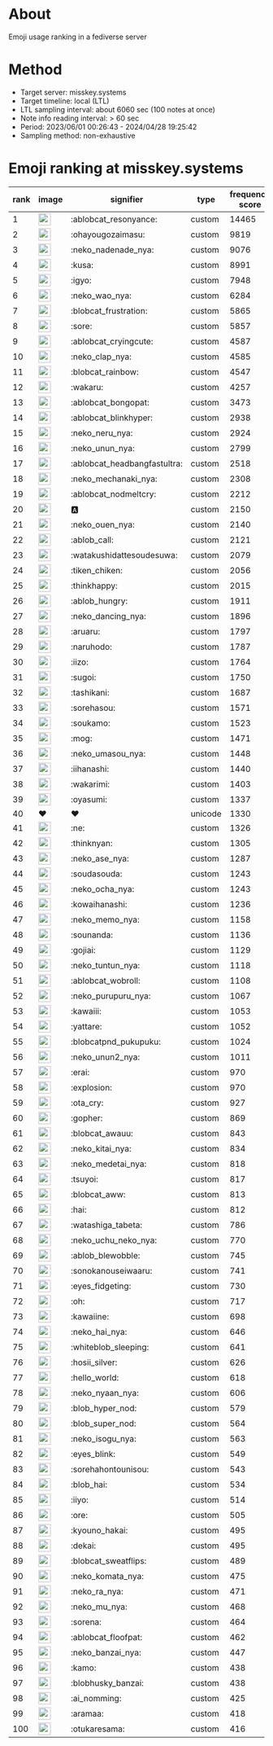 # About
Emoji usage ranking in a fediverse server

# Method
- Target server: misskey.systems
- Target timeline: local (LTL)
- LTL sampling interval: about 6060 sec (100 notes at once)
- Note info reading interval: > 60 sec
- Period: 2023/06/01 00:26:43 - 2024/04/28 19:25:42 
- Sampling method: non-exhaustive

# Emoji ranking at misskey.systems

|rank|image|signifier|type|frequency score|
|----|----|----|----|----|
|1|<img height="24" src="https://misskey.systems/emoji/ablobcat_resonyance.webp">|:ablobcat_resonyance:|custom|14465|
|2|<img height="24" src="https://misskey.systems/emoji/ohayougozaimasu.webp">|:ohayougozaimasu:|custom|9819|
|3|<img height="24" src="https://misskey.systems/emoji/neko_nadenade_nya.webp">|:neko_nadenade_nya:|custom|9076|
|4|<img height="24" src="https://misskey.systems/emoji/kusa.webp">|:kusa:|custom|8991|
|5|<img height="24" src="https://misskey.systems/emoji/igyo.webp">|:igyo:|custom|7948|
|6|<img height="24" src="https://misskey.systems/emoji/neko_wao_nya.webp">|:neko_wao_nya:|custom|6284|
|7|<img height="24" src="https://misskey.systems/emoji/blobcat_frustration.webp">|:blobcat_frustration:|custom|5865|
|8|<img height="24" src="https://misskey.systems/emoji/sore.webp">|:sore:|custom|5857|
|9|<img height="24" src="https://misskey.systems/emoji/ablobcat_cryingcute.webp">|:ablobcat_cryingcute:|custom|4587|
|10|<img height="24" src="https://misskey.systems/emoji/neko_clap_nya.webp">|:neko_clap_nya:|custom|4585|
|11|<img height="24" src="https://misskey.systems/emoji/blobcat_rainbow.webp">|:blobcat_rainbow:|custom|4547|
|12|<img height="24" src="https://misskey.systems/emoji/wakaru.webp">|:wakaru:|custom|4257|
|13|<img height="24" src="https://misskey.systems/emoji/ablobcat_bongopat.webp">|:ablobcat_bongopat:|custom|3473|
|14|<img height="24" src="https://misskey.systems/emoji/ablobcat_blinkhyper.webp">|:ablobcat_blinkhyper:|custom|2938|
|15|<img height="24" src="https://misskey.systems/emoji/neko_neru_nya.webp">|:neko_neru_nya:|custom|2924|
|16|<img height="24" src="https://misskey.systems/emoji/neko_unun_nya.webp">|:neko_unun_nya:|custom|2799|
|17|<img height="24" src="https://misskey.systems/emoji/ablobcat_headbangfastultra.webp">|:ablobcat_headbangfastultra:|custom|2518|
|18|<img height="24" src="https://misskey.systems/emoji/neko_mechanaki_nya.webp">|:neko_mechanaki_nya:|custom|2308|
|19|<img height="24" src="https://misskey.systems/emoji/ablobcat_nodmeltcry.webp">|:ablobcat_nodmeltcry:|custom|2212|
|20|<img height="24" src="https://misskey.systems/emoji/a.webp">|:a:|custom|2150|
|21|<img height="24" src="https://misskey.systems/emoji/neko_ouen_nya.webp">|:neko_ouen_nya:|custom|2140|
|22|<img height="24" src="https://misskey.systems/emoji/ablob_call.webp">|:ablob_call:|custom|2121|
|23|<img height="24" src="https://misskey.systems/emoji/watakushidattesoudesuwa.webp">|:watakushidattesoudesuwa:|custom|2079|
|24|<img height="24" src="https://misskey.systems/emoji/tiken_chiken.webp">|:tiken_chiken:|custom|2056|
|25|<img height="24" src="https://misskey.systems/emoji/thinkhappy.webp">|:thinkhappy:|custom|2015|
|26|<img height="24" src="https://misskey.systems/emoji/ablob_hungry.webp">|:ablob_hungry:|custom|1911|
|27|<img height="24" src="https://misskey.systems/emoji/neko_dancing_nya.webp">|:neko_dancing_nya:|custom|1896|
|28|<img height="24" src="https://misskey.systems/emoji/aruaru.webp">|:aruaru:|custom|1797|
|29|<img height="24" src="https://misskey.systems/emoji/naruhodo.webp">|:naruhodo:|custom|1787|
|30|<img height="24" src="https://misskey.systems/emoji/iizo.webp">|:iizo:|custom|1764|
|31|<img height="24" src="https://misskey.systems/emoji/sugoi.webp">|:sugoi:|custom|1750|
|32|<img height="24" src="https://misskey.systems/emoji/tashikani.webp">|:tashikani:|custom|1687|
|33|<img height="24" src="https://misskey.systems/emoji/sorehasou.webp">|:sorehasou:|custom|1571|
|34|<img height="24" src="https://misskey.systems/emoji/soukamo.webp">|:soukamo:|custom|1523|
|35|<img height="24" src="https://misskey.systems/emoji/mog.webp">|:mog:|custom|1471|
|36|<img height="24" src="https://misskey.systems/emoji/neko_umasou_nya.webp">|:neko_umasou_nya:|custom|1448|
|37|<img height="24" src="https://misskey.systems/emoji/iihanashi.webp">|:iihanashi:|custom|1440|
|38|<img height="24" src="https://misskey.systems/emoji/wakarimi.webp">|:wakarimi:|custom|1403|
|39|<img height="24" src="https://misskey.systems/emoji/oyasumi.webp">|:oyasumi:|custom|1337|
|40|❤|❤|unicode|1330|
|41|<img height="24" src="https://misskey.systems/emoji/ne.webp">|:ne:|custom|1326|
|42|<img height="24" src="https://misskey.systems/emoji/thinknyan.webp">|:thinknyan:|custom|1305|
|43|<img height="24" src="https://misskey.systems/emoji/neko_ase_nya.webp">|:neko_ase_nya:|custom|1287|
|44|<img height="24" src="https://misskey.systems/emoji/soudasouda.webp">|:soudasouda:|custom|1243|
|45|<img height="24" src="https://misskey.systems/emoji/neko_ocha_nya.webp">|:neko_ocha_nya:|custom|1243|
|46|<img height="24" src="https://misskey.systems/emoji/kowaihanashi.webp">|:kowaihanashi:|custom|1236|
|47|<img height="24" src="https://misskey.systems/emoji/neko_memo_nya.webp">|:neko_memo_nya:|custom|1158|
|48|<img height="24" src="https://misskey.systems/emoji/sounanda.webp">|:sounanda:|custom|1136|
|49|<img height="24" src="https://misskey.systems/emoji/gojiai.webp">|:gojiai:|custom|1129|
|50|<img height="24" src="https://misskey.systems/emoji/neko_tuntun_nya.webp">|:neko_tuntun_nya:|custom|1118|
|51|<img height="24" src="https://misskey.systems/emoji/ablobcat_wobroll.webp">|:ablobcat_wobroll:|custom|1108|
|52|<img height="24" src="https://misskey.systems/emoji/neko_purupuru_nya.webp">|:neko_purupuru_nya:|custom|1067|
|53|<img height="24" src="https://misskey.systems/emoji/kawaiii.webp">|:kawaiii:|custom|1053|
|54|<img height="24" src="https://misskey.systems/emoji/yattare.webp">|:yattare:|custom|1052|
|55|<img height="24" src="https://misskey.systems/emoji/blobcatpnd_pukupuku.webp">|:blobcatpnd_pukupuku:|custom|1024|
|56|<img height="24" src="https://misskey.systems/emoji/neko_unun2_nya.webp">|:neko_unun2_nya:|custom|1011|
|57|<img height="24" src="https://misskey.systems/emoji/erai.webp">|:erai:|custom|970|
|58|<img height="24" src="https://misskey.systems/emoji/explosion.webp">|:explosion:|custom|970|
|59|<img height="24" src="https://misskey.systems/emoji/ota_cry.webp">|:ota_cry:|custom|927|
|60|<img height="24" src="https://misskey.systems/emoji/gopher.webp">|:gopher:|custom|869|
|61|<img height="24" src="https://misskey.systems/emoji/blobcat_awauu.webp">|:blobcat_awauu:|custom|843|
|62|<img height="24" src="https://misskey.systems/emoji/neko_kitai_nya.webp">|:neko_kitai_nya:|custom|834|
|63|<img height="24" src="https://misskey.systems/emoji/neko_medetai_nya.webp">|:neko_medetai_nya:|custom|818|
|64|<img height="24" src="https://misskey.systems/emoji/tsuyoi.webp">|:tsuyoi:|custom|817|
|65|<img height="24" src="https://misskey.systems/emoji/blobcat_aww.webp">|:blobcat_aww:|custom|813|
|66|<img height="24" src="https://misskey.systems/emoji/hai.webp">|:hai:|custom|812|
|67|<img height="24" src="https://misskey.systems/emoji/watashiga_tabeta.webp">|:watashiga_tabeta:|custom|786|
|68|<img height="24" src="https://misskey.systems/emoji/neko_uchu_neko_nya.webp">|:neko_uchu_neko_nya:|custom|770|
|69|<img height="24" src="https://misskey.systems/emoji/ablob_blewobble.webp">|:ablob_blewobble:|custom|745|
|70|<img height="24" src="https://misskey.systems/emoji/sonokanouseiwaaru.webp">|:sonokanouseiwaaru:|custom|741|
|71|<img height="24" src="https://misskey.systems/emoji/eyes_fidgeting.webp">|:eyes_fidgeting:|custom|730|
|72|<img height="24" src="https://misskey.systems/emoji/oh.webp">|:oh:|custom|717|
|73|<img height="24" src="https://misskey.systems/emoji/kawaiine.webp">|:kawaiine:|custom|698|
|74|<img height="24" src="https://misskey.systems/emoji/neko_hai_nya.webp">|:neko_hai_nya:|custom|646|
|75|<img height="24" src="https://misskey.systems/emoji/whiteblob_sleeping.webp">|:whiteblob_sleeping:|custom|641|
|76|<img height="24" src="https://misskey.systems/emoji/hosii_silver.webp">|:hosii_silver:|custom|626|
|77|<img height="24" src="https://misskey.systems/emoji/hello_world.webp">|:hello_world:|custom|618|
|78|<img height="24" src="https://misskey.systems/emoji/neko_nyaan_nya.webp">|:neko_nyaan_nya:|custom|606|
|79|<img height="24" src="https://misskey.systems/emoji/blob_hyper_nod.webp">|:blob_hyper_nod:|custom|579|
|80|<img height="24" src="https://misskey.systems/emoji/blob_super_nod.webp">|:blob_super_nod:|custom|564|
|81|<img height="24" src="https://misskey.systems/emoji/neko_isogu_nya.webp">|:neko_isogu_nya:|custom|563|
|82|<img height="24" src="https://misskey.systems/emoji/eyes_blink.webp">|:eyes_blink:|custom|549|
|83|<img height="24" src="https://misskey.systems/emoji/sorehahontounisou.webp">|:sorehahontounisou:|custom|543|
|84|<img height="24" src="https://misskey.systems/emoji/blob_hai.webp">|:blob_hai:|custom|534|
|85|<img height="24" src="https://misskey.systems/emoji/iiyo.webp">|:iiyo:|custom|514|
|86|<img height="24" src="https://misskey.systems/emoji/ore.webp">|:ore:|custom|505|
|87|<img height="24" src="https://misskey.systems/emoji/kyouno_hakai.webp">|:kyouno_hakai:|custom|495|
|88|<img height="24" src="https://misskey.systems/emoji/dekai.webp">|:dekai:|custom|495|
|89|<img height="24" src="https://misskey.systems/emoji/blobcat_sweatflips.webp">|:blobcat_sweatflips:|custom|489|
|90|<img height="24" src="https://misskey.systems/emoji/neko_komata_nya.webp">|:neko_komata_nya:|custom|475|
|91|<img height="24" src="https://misskey.systems/emoji/neko_ra_nya.webp">|:neko_ra_nya:|custom|471|
|92|<img height="24" src="https://misskey.systems/emoji/neko_mu_nya.webp">|:neko_mu_nya:|custom|468|
|93|<img height="24" src="https://misskey.systems/emoji/sorena.webp">|:sorena:|custom|464|
|94|<img height="24" src="https://misskey.systems/emoji/ablobcat_floofpat.webp">|:ablobcat_floofpat:|custom|462|
|95|<img height="24" src="https://misskey.systems/emoji/neko_banzai_nya.webp">|:neko_banzai_nya:|custom|447|
|96|<img height="24" src="https://misskey.systems/emoji/kamo.webp">|:kamo:|custom|438|
|97|<img height="24" src="https://misskey.systems/emoji/blobhusky_banzai.webp">|:blobhusky_banzai:|custom|438|
|98|<img height="24" src="https://misskey.systems/emoji/ai_nomming.webp">|:ai_nomming:|custom|425|
|99|<img height="24" src="https://misskey.systems/emoji/aramaa.webp">|:aramaa:|custom|418|
|100|<img height="24" src="https://misskey.systems/emoji/otukaresama.webp">|:otukaresama:|custom|416|
